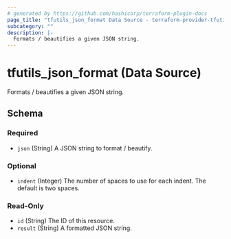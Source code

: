 ```yaml
---
# generated by https://github.com/hashicorp/terraform-plugin-docs
page_title: "tfutils_json_format Data Source - terraform-provider-tfutils"
subcategory: ""
description: |-
  Formats / beautifies a given JSON string.
---
```


# tfutils_json_format (Data Source)

Formats / beautifies a given JSON string.



<!-- schema generated by tfplugindocs -->
## Schema

### Required

- `json` (String) A JSON string to format / beautify.

### Optional

- `indent` (Integer) The number of spaces to use for each indent. The default is two spaces.

### Read-Only

- `id` (String) The ID of this resource.
- `result` (String) A formatted JSON string.


